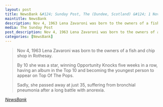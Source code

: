 ```yaml
---
layout: post
title: NewsBank &#124; Sunday Post, The (Dundee, Scotland) &#124; 1 November 2020
maintitle: NewsBank
description: Nov 4, 1963 Lena Zavaroni was born to the owners of a fish and chip shop in Rothesay.
media: The Sunday Post
post_description: Nov 4, 1963 Lena Zavaroni was born to the owners of a fish and chip shop in Rothesay.
categories: [NewsBank]
---
```


> Nov 4, 1963 Lena Zavaroni was born to the owners of a fish and chip shop in Rothesay.
>
> By 10 she was a star, winning Opportunity Knocks five weeks in a row, having an album in the Top 10 and becoming the youngest person to appear on Top Of The Pops.
>
> Sadly, she passed away at just 35, suffering from bronchial pneumonia after a long battle with anorexia.

<cite>[NewsBank](https://infoweb.newsbank.com/apps/news/openurl?ctx_ver=z39.88-2004&rft_id=info%3Asid/infoweb.newsbank.com&svc_dat=UKNB&req_dat=55CA6C602C984FD8A3DCC6AF6BF4AE70&rft_val_format=info%3Aofi/fmt%3Akev%3Amtx%3Actx&rft_dat=document_id%3Anews%252F17E7920663386350)</cite>

